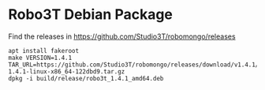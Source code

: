 # Robo3T Debian Package

Find the releases in https://github.com/Studio3T/robomongo/releases

    apt install fakeroot
    make VERSION=1.4.1 TAR_URL=https://github.com/Studio3T/robomongo/releases/download/v1.4.1/robo3t-1.4.1-linux-x86_64-122dbd9.tar.gz
    dpkg -i build/release/robo3t_1.4.1_amd64.deb
